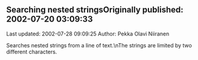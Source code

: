 ## Searching nested stringsOriginally published: 2002-07-20 03:09:33 
Last updated: 2002-07-28 09:09:25 
Author: Pekka Olavi Niiranen 
 
Searches nested strings from a line of text.\nThe strings are limited by two different characters.